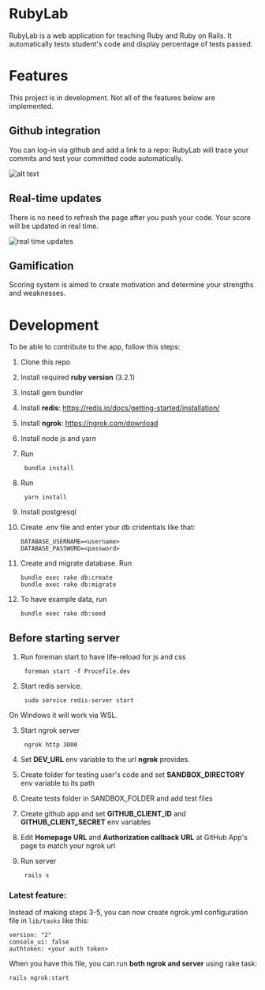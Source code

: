 # RubyLab
RubyLab is a web application for teaching Ruby and Ruby on Rails. It automatically tests student's code and display percentage of tests passed. 

# Features
This project is in development. Not all of the features below are implemented.

## Github integration
You can log-in via github and add a link to a repo: RubyLab will trace your commits and test your committed code automatically.

![alt text](https://github.com/caisilus/ruby_lab_2/blob/main/app/assets/images/github_interaction_scheme.png?raw=true)
## Real-time updates
There is no need to refresh the page after you push your code. Your score will be updated in real time.

![real time updates](https://github.com/caisilus/ruby_lab_2/blob/main/app/assets/images/real_time_updates.gif?raw=true)

## Gamification
Scoring system is aimed to create motivation and determine your strengths and weaknesses.

# Development
To be able to contribute to the app, follow this steps:

1) Clone this repo
2) Install required **ruby version** (3.2.1)
3) Install gem bundler
4) Install **redis**: https://redis.io/docs/getting-started/installation/
5) Install **ngrok**: https://ngrok.com/download
6) Install node js and yarn
7) Run


        bundle install
8) Run

    
        yarn install
9) Install postgresql
10) Create .env file and enter your db cridentials like that:


        DATABASE_USERNAME=<username>
        DATABASE_PASSWORD=<password>
    
11) Create and migrate database. Run


        bundle exec rake db:create
        bundle exec rake db:migrate
    
12) To have example data, run


        bundle exec rake db:seed

## Before starting server

1) Run foreman start to have life-reload for js and css


        foreman start -f Procefile.dev
2) Start redis service.


        sudo service redis-server start
On Windows it will work via WSL.

3) Start ngrok server


        ngrok http 3000  
4) Set **DEV_URL** env variable to the url **ngrok** provides.
5) Create folder for testing user's code and set **SANDBOX_DIRECTORY** env variable to its path
6) Create tests folder in SANDBOX_FOLDER and add test files
7) Create github app and set **GITHUB_CLIENT_ID** and **GITHUB_CLIENT_SECRET** env variables
8) Edit **Homepage URL** and **Authorization callback URL** at GitHub App's page to match your ngrok url
9) Run server


        rails s

### Latest feature:

Instead of making steps 3-5, you can now create ngrok.yml configuration file in `lib/tasks` like this:
    
    version: "2"
    console_ui: false
    authtoken: <your auth token>

When you have this file, you can run **both ngrok and server** using rake task:
    
    rails ngrok:start
